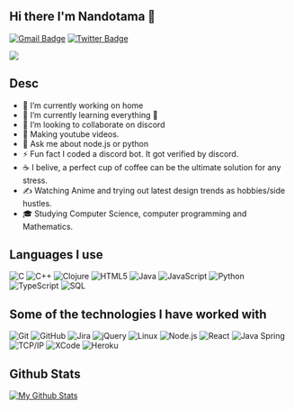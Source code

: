 ## Hi there I'm Nandotama 👋

[![Gmail Badge](https://img.shields.io/badge/-kasuma.ananda1998@gmail.com-c14438?style=flat&logo=Gmail&logoColor=white)](mailto:sdey9@uic.edu "Connect via Email")
[![Twitter Badge](https://img.shields.io/badge/-@ananda1998-00acee?style=flat&logo=Twitter&logoColor=white)](https://twitter.com/intent/follow?screen_name=samujjwaal "Follow on Twitter")

<img src="https://github.com/hayat-tamboli/hayat-tamboli/raw/master/hello-world.png"/>

## Desc
- 🔭 I’m currently working on home
- 🌱 I’m currently learning everything 🤣
- 👯 I’m looking to collaborate on discord
- 💎 Making youtube videos.
- 💬 Ask me about node.js or python
- ⚡ Fun fact I coded a discord bot. It got verified by discord.
- ☕ I belive, a perfect cup of coffee can be the ultimate solution for any stress.
- ✍️ Watching Anime and trying out latest design trends as hobbies/side hustles.
- 🎓 Studying Computer Science, computer programming and Mathematics.

## Languages I use

![C](https://img.shields.io/badge/-C-000000?style=flat&logo=c)
![C++](https://img.shields.io/badge/-C++-000000?style=flat&logo=c%2B%2B)
![Clojure](https://img.shields.io/badge/-Clojure-000000?style=flat&logo=clojure)
![HTML5](https://img.shields.io/badge/-HTML5-000000?style=flat&logo=html5)
![Java](https://img.shields.io/badge/-Java-000000?style=flat&logo=java)
![JavaScript](https://img.shields.io/badge/-JavaScript-000000?style=flat&logo=javascript)
![Python](https://img.shields.io/badge/-Python-000000?style=flat&logo=python)
![TypeScript](https://img.shields.io/badge/-TypeScript-000000?style=flat&logo=typescript)
![SQL](https://img.shields.io/badge/-SQL-000000?style=flat&logo=postgresql)

## Some of the technologies I have worked with
![Git](https://img.shields.io/badge/-Git-222222?style=flat&logo=git&logoColor=F05032)
![GitHub](https://img.shields.io/badge/-GitHub-222222?style=flat&logo=github&logoColor=181717)
![Jira](https://img.shields.io/badge/-Jira-222222?style=flat&logo=jira-software&logoColor=white&logoColor=0052CC)
![jQuery](https://img.shields.io/badge/-jQuery-222222?style=flat&logo=jQuery&logoColor=0769AD)
![Linux](https://img.shields.io/badge/-Linux-222222?style=flat&logo=linux&logoColor=FCC624)
![Node.js](https://img.shields.io/badge/-Node.js-222222?style=flat&logo=node.js&logoColor=339933)
![React](https://img.shields.io/badge/-React-222222?style=flat&logo=React&logoColor=61DAFB)
![Java Spring](https://img.shields.io/badge/-Spring-222222?style=flat&logo=spring&logoColor=6DB33F)
![TCP/IP](https://img.shields.io/badge/-TCP/IP-222222?style=flat&logo=cisco&logoColor=white)
![XCode](https://img.shields.io/badge/-XCode-222222?style=flat&logo=XCode&logoColor=1575F9)
![Heroku](https://img.shields.io/badge/-Heroku-222222?style=flat&logo=Heroku&logoColor=1575F9)

## Github Stats
[![My Github Stats](https://github-readme-stats.vercel.app/api?username=Nandotama14&show_icons=true&title_color=fff&icon_color=79ff97&text_color=9f9f9f&bg_color=151515)](https://github.com/samujjwaal)
